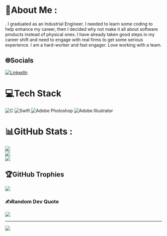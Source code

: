 # 💫About Me :
. I graduated as an Industrial Engineer. I needed to learn some coding to help enhance my career, then I decided why not make it all about software products instead of physical ones. I have already taken good steps in my career shift and need to engage with real firms to get some serious experience. I am a hard-worker and fast engager. Love working with a team.

## 🌐Socials
[![LinkedIn](https://img.shields.io/badge/LinkedIn-%230077B5.svg?logo=linkedin&logoColor=white)](https://linkedin.com/in/ahmed-shaaban-22x/) 

# 💻Tech Stack
![C](https://img.shields.io/badge/c-%2300599C.svg?style=plastic&logo=c&logoColor=white) ![Swift](https://img.shields.io/badge/swift-F54A2A?style=plastic&logo=swift&logoColor=white) ![Adobe Photoshop](https://img.shields.io/badge/adobephotoshop-%2331A8FF.svg?style=plastic&logo=adobephotoshop&logoColor=white) ![Adobe Illustrator](https://img.shields.io/badge/adobeillustrator-%23FF9A00.svg?style=plastic&logo=adobeillustrator&logoColor=white)
# 📊GitHub Stats :
![](https://github-readme-stats.vercel.app/api?username=Ahmed0Shaban&theme=blueberry&hide_border=true&include_all_commits=false&count_private=true)<br/>
![](https://github-readme-streak-stats.herokuapp.com/?user=Ahmed0Shaban&theme=blueberry&hide_border=true)<br/>
![](https://github-readme-stats.vercel.app/api/top-langs/?username=Ahmed0Shaban&theme=blueberry&hide_border=true&include_all_commits=false&count_private=true&layout=compact)

## 🏆GitHub Trophies
![](https://github-profile-trophy.vercel.app/?username=Ahmed0Shaban&theme=juicyfresh&no-frame=true&no-bg=true&margin-w=4)

### ✍️Random Dev Quote
![](https://quotes-github-readme.vercel.app/api?type=horizontal&theme=radical)

---
[![](https://visitcount.itsvg.in/api?id=Ahmed0Shaban&icon=0&color=6)](https://visitcount.itsvg.in)
